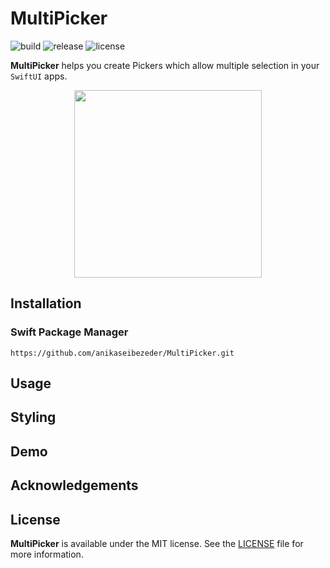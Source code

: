 # MultiPicker

![build](https://img.shields.io/github/workflow/status/anikaseibezeder/MultiPicker/build)
![release](https://img.shields.io/github/v/release/anikaseibezeder/MultiPicker)
![license](https://img.shields.io/github/license/anikaseibezeder/MultiPicker)

**MultiPicker** helps you create Pickers which allow multiple selection in your `SwiftUI` apps.

<p align="center">
    <img src="Resources/Demo.gif" width=300 />
</p>

## Installation

### Swift Package Manager

```
https://github.com/anikaseibezeder/MultiPicker.git
```

## Usage

## Styling

## Demo

## Acknowledgements

## License

**MultiPicker** is available under the MIT license. See the [LICENSE](https://github.com/anikaseibezeder/MultiPicker/blob/main/LICENSE) file for more information.